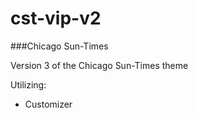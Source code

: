 # cst-vip-v2

###Chicago Sun-Times

Version 3 of the Chicago Sun-Times theme

Utilizing:

- Customizer
